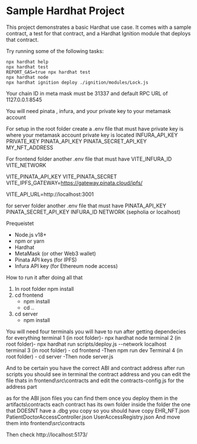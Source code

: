 # Sample Hardhat Project

This project demonstrates a basic Hardhat use case. It comes with a sample contract, a test for that contract, and a Hardhat Ignition module that deploys that contract.

Try running some of the following tasks:

```shell
npx hardhat help
npx hardhat test
REPORT_GAS=true npx hardhat test
npx hardhat node
npx hardhat ignition deploy ./ignition/modules/Lock.js
```

Your chain ID in meta mask must be 31337 and default RPC URL of
1127.0.0.1:8545




You will need pinata , infura, and your private key to your metamask account

For setup in the root folder create a .env file that must have
private key is where your metamask account private key is located
INFURA_API_KEY
PRIVATE_KEY
PINATA_API_KEY
PINATA_SECRET_API_KEY
MY_NFT_ADDRESS

For frontend folder another .env file that must have 
VITE_INFURA_ID
VITE_NETWORK

VITE_PINATA_API_KEY
VITE_PINATA_SECRET
VITE_IPFS_GATEWAY=https://gateway.pinata.cloud/ipfs/ 

VITE_API_URL=http://localhost:3001

for server folder another .env file that must have
PINATA_API_KEY
PINATA_SECRET_API_KEY
INFURA_ID
NETWORK (sepholia or localhost)


Prequeistet 
- Node.js v18+
- npm or yarn
- Hardhat
- MetaMask (or other Web3 wallet)
- Pinata API keys (for IPFS)
- Infura API key (for Ethereum node access)

How to run it after doing all that
1. In root folder npm install
2. cd frontend 
    - npm install
    - cd ..
3. cd server
    - npm install


You will need four terminals you will have to run after getting dependecies for everything
terminal 1 (in root folder)- npx hardhat node 
terminal 2 (in root folder)- npx hardhat run scripts/deploy.js --network localhost  
terminal 3 (in root folder) - cd frontend 
            -Then npm run dev
Terminal 4 (in root folder) - cd server
            -Then node server.js

And to be certain you have the correct ABI and contract address after run scripts you should see in terminal the contract address and you can edit the 
file thats in frontend\src\contracts and edit the contracts-config.js for the address part 

as for the ABI json files you can find them once you deploy them in the artifacts\contracts
each contract has its own folder inside the folder the one that DOESNT have a .dbg you copy so you should have copy 
EHR_NFT.json
PatientDoctorAccessController.json
UserAccessRegistry.json
And move them into frontend\src\contracts

Then check http://localhost:5173/